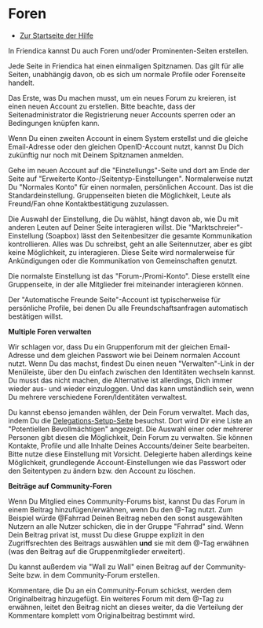 Foren
=====

* [Zur Startseite der Hilfe](help)


In Friendica kannst Du auch Foren und/oder Prominenten-Seiten erstellen. 

Jede Seite in Friendica hat einen einmaligen Spitznamen. Das gilt für alle Seiten, unabhängig davon, ob es sich um normale Profile oder Forenseite handelt. 

Das Erste, was Du machen musst, um ein neues Forum zu kreieren, ist einen neuen Account zu erstellen. Bitte beachte, dass der Seitenadministrator die Registrierung neuer Accounts sperren oder an Bedingungen knüpfen kann. 

Wenn Du einen zweiten Account in einem System erstellst und die gleiche Email-Adresse oder den gleichen OpenID-Account nutzt, kannst Du Dich zukünftig nur noch mit Deinem Spitznamen anmelden. 

Gehe im neuen Account auf die "Einstellungs"-Seite und dort am Ende der Seite auf "Erweiterte Konto-/Seitentyp-Einstellungen". Normalerweise nutzt Du "Normales Konto" für einen normalen, persönlichen Account. Das ist die Standardeinstellung. Gr‬uppenseiten bieten die Möglichkeit, Leute als Freund/Fan ohne Kontaktbestätigung zuzulassen. 

Die Auswahl der Einstellung, die Du wählst, hängt davon ab, wie Du mit anderen Leuten auf Deiner Seite interagieren willst. Die "Marktschreier"-Einstellung (Soapbox) lässt den Seitenbesitzer die gesamte Kommunikation kontrollieren. Alles was Du schreibst, geht an alle Seitennutzer, aber es gibt keine Möglichkeit, zu interagieren. Diese Seite wird normalerweise für Ankündigungen oder die Kommunikation von Gemeinschaften genutzt.

Die normalste Einstellung ist das "Forum-/Promi-Konto". Diese erstellt eine Gruppenseite, in der alle Mitglieder frei miteinander interagieren können. 

Der "Automatische Freunde Seite"-Account ist typischerweise für persönliche Profile, bei denen Du alle Freundschaftsanfragen automatisch bestätigen willst. 


**Multiple Foren verwalten**

Wir schlagen vor, dass Du ein Gruppenforum mit der gleichen Email-Adresse und dem gleichen Passwort wie bei Deinem normalen Account nutzt. Wenn Du das machst, findest Du einen neuen "Verwalten"-Link in der Menüleiste, über den Du einfach zwischen den Identitäten wechseln kannst. Du musst das nicht machen, die Alternative ist allerdings, Dich immer wieder aus- und wieder einzuloggen. Und das kann umständlich sein, wenn Du mehrere verschiedene Foren/Identitäten verwaltest.

Du kannst ebenso jemanden wählen, der Dein Forum verwaltet. Mach das, indem Du die [Delegations-Setup-Seite](delegate) besuchst. Dort wird Dir eine Liste an "Potentiellen Bevollmächtigen" angezeigt. Die Auswahl einer oder mehrerer Personen gibt diesen die Möglichkeit, Dein Forum zu verwalten. Sie können Kontakte, Profile und alle Inhalte Deines Accounts/deiner Seite bearbeiten. Bitte nutze diese Einstellung mit Vorsicht. Delegierte haben allerdings keine Möglichkeit, grundlegende Account-Einstellungen wie das Passwort oder den Seitentypen zu ändern bzw. den Account zu löschen.


**Beiträge auf Community-Foren**

Wenn Du Mitglied eines Community-Forums bist, kannst Du das Forum in einem Beitrag hinzufügen/erwähnen, wenn Du den @-Tag nutzt. Zum Beispiel würde @Fahrrad Deinen Beitrag neben den sonst ausgewählten Nutzern an alle Nutzer schicken, die in der Gruppe "Fahrrad" sind. Wenn Dein Beitrag privat ist, musst Du diese Gruppe explizit in den Zugriffsrechten des Beitrags auswählen **und** sie mit dem @-Tag erwähnen (was den Beitrag auf die Gruppenmitglieder erweitert).

Du kannst außerdem via "Wall zu Wall" einen Beitrag auf der Community-Seite bzw. in dem Community-Forum erstellen.

Kommentare, die Du an ein Community-Forum schickst, werden dem Originalbeitrag hinzugefügt. Ein weiteres Forum mit dem @-Tag zu erwähnen, leitet den Beitrag nicht an dieses weiter, da die Verteilung der Kommentare komplett vom Originalbeitrag bestimmt wird.
